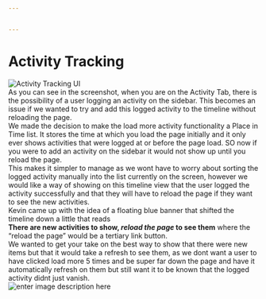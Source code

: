 ```yaml
---


---
```


<h1 id="activity-tracking">Activity Tracking</h1>
<p><img src="https://lh3.googleusercontent.com/82MskL5ytP5IBD0Q90bx2IsGIpSX52SBrv7jyJBrs98Bz5tfqzVv6E8xOdNSVbediqw6YWxfxlaf" alt="Activity Tracking UI" title="Activity Tracking"><br>
As you can see in the screenshot, when you are on the Activity Tab, there is the possibility of a user logging an activity on the sidebar.  This becomes an issue if we wanted to try and add this logged activity to the timeline without reloading the page.<br>
We made the decision to make the load more activity functionality a Place in Time list.  It stores the time at which you load the page initially and it only ever shows activities that were logged at or before the page load.  SO now if you were to add an activity on the sidebar it would not show up until you reload the page.<br>
This makes it simpler to manage as we wont have to worry about sorting the logged activity manually into the list currently on the screen, however we would like a way of showing on this timeline view that the user logged the activity successfully and that they will have to reload the page if they want to see the new activities.<br>
Kevin came up with the idea of a floating blue banner that shifted the timeline down a little that reads<br>
<strong>There are new activities to show, <em>reload the page</em> to see them</strong> where the “reload the page” would be a tertiary link button.<br>
We wanted to get your take on the best way to show that there were new items but that it would take a refresh to see them, as we dont want a user to have clicked load more 5 times and be super far down the page and have it automatically refresh on them but still want it to be known that the logged activity didnt just vanish.<br>
<img src="https://lh3.googleusercontent.com/iZHSn3U47ZVgUMval7YqclVRppCsbphS_pKL_Jrd9qjESDsncPmTBBNQ5znZ8RPfaOqWsenN_njH" alt="enter image description here" title="With Banner"></p>

